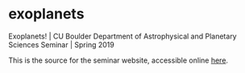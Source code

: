 # exoplanets
Exoplanets! | CU Boulder Department of Astrophysical and Planetary Sciences Seminar | Spring 2019

This is the source for the seminar website, accessible online [here](https://zkbt.github.io/exoplanets/).
